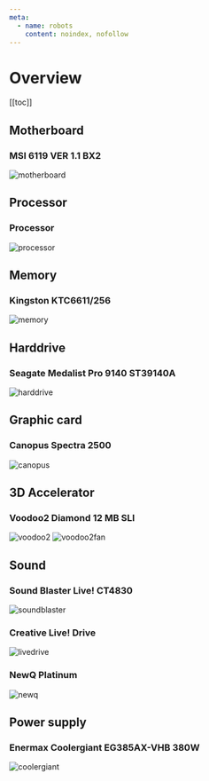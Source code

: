 ```yaml
---
meta:
  - name: robots
    content: noindex, nofollow
---
```


# Overview

[[toc]]

## Motherboard

### MSI 6119 VER 1.1 BX2

<img class="zoom-custom-imgs" :src="('/img/win98/motherboard.jpg')" alt="motherboard">

## Processor

### Processor

<img class="zoom-custom-imgs" :src="('/img/win98/processor.jpg')" alt="processor">

## Memory

### Kingston KTC6611/256

<img class="zoom-custom-imgs" :src="('/img/win98/memory.jpg')" alt="memory">

## Harddrive

### Seagate Medalist Pro 9140 ST39140A

<img class="zoom-custom-imgs" :src="('/img/win98/harddrive.jpg')" alt="harddrive">

## Graphic card

### Canopus Spectra 2500

<img class="zoom-custom-imgs" :src="('/img/win98/canopus.jpg')" alt="canopus">

## 3D Accelerator

### Voodoo2 Diamond 12 MB SLI

<img class="zoom-custom-imgs" :src="('/img/win98/voodoo2.jpg')" alt="voodoo2">

<img class="zoom-custom-imgs" :src="('/img/win98/voodoo2fan.jpg')" alt="voodoo2fan">

## Sound

### Sound Blaster Live! CT4830

<img class="zoom-custom-imgs" :src="('/img/win98/soundblaster.jpg')" alt="soundblaster">

### Creative Live! Drive

<img class="zoom-custom-imgs" :src="('/img/win98/livedrive.jpg')" alt="livedrive">

### NewQ Platinum

<img class="zoom-custom-imgs" :src="('/img/win98/newq.jpg')" alt="newq">

## Power supply

### Enermax Coolergiant EG385AX-VHB 380W

<img class="zoom-custom-imgs" :src="('/img/win98/psu.jpg')" alt="coolergiant">

